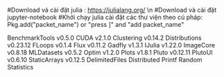 #Download và cài đặt julia : https://julialang.org/ \n
#Download và cài đặt jupyter-notebook
#Khởi chạy julia cài đặt các thư viện theo cú pháp: Pkg.add("packet_name")
or "press ]" and "add packet_name"

BenchmarkTools v0.5.0
CUDA v2.1.0
Clustering v0.14.2
Distributions v0.23.12
FLoops v0.1.4
Flux v0.11.2
Gadfly v1.3.1
IJulia v1.22.0
ImageCore v0.8.18
MLDatasets v0.5.2
Optim v1.2.0
Plots v1.8.1
Pluto v0.12.11
PlutoUI v0.6.10
StaticArrays v0.12.5
DelimitedFiles
Distributed
Printf
Random
Statistics
